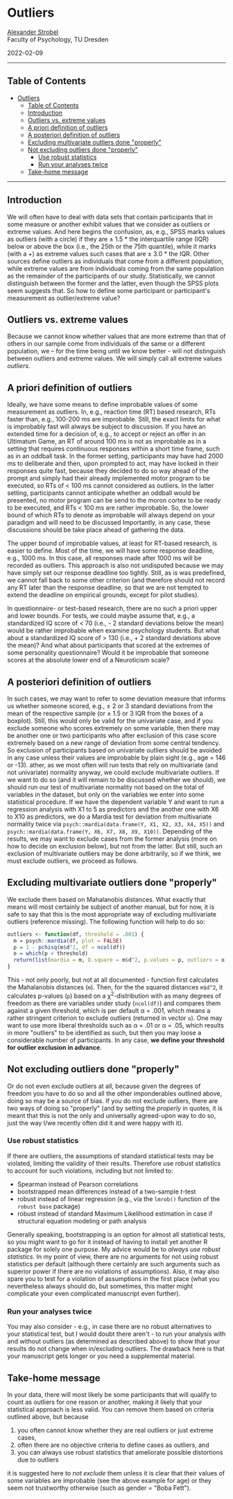 # Outliers

[Alexander Strobel](alexander.strobel@tu-dresden.de)<br>
Faculty of Psychology, TU Dresden

2022-02-09

---

## Table of Contents

- [Outliers](#outliers)
  - [Table of Contents](#table-of-contents)
  - [Introduction](#introduction)
  - [Outliers vs. extreme values](#outliers-vs-extreme-values)
  - [A priori definition of outliers](#a-priori-definition-of-outliers)
  - [A posteriori definition of outliers](#a-posteriori-definition-of-outliers)
  - [Excluding multivariate outliers done "properly"](#excluding-multivariate-outliers-done-properly)
  - [Not excluding outliers done "properly"](#not-excluding-outliers-done-properly)
    - [Use robust statistics](#use-robust-statistics)
    - [Run your analyses twice](#run-your-analyses-twice)
  - [Take-home message](#take-home-message)

---

## Introduction

We will often have to deal with data sets that contain participants that in some measure or another exhibit values that we consider as outliers or extreme values.
And here begins the confusion, as, e.g., SPSS marks values as outliers (with a circle) if they are &plusmn; 1.5 * the interquartile range (IQR) below or above the box (i.e., the 25th or the 75th quantile), while it marks (with a +) as extreme values such cases that are &plusmn; 3.0 * the IQR.
Other sources <!-- add reference, see Michael Höfler's OSIP talks on the issue --> define outliers as individuals that come from a different population, while extreme values are from individuals coming from the same population as the remainder of the participants of our study.
Statistically, we cannot distinguish between the former and the latter, even though the SPSS plots seem suggests that.
So how to define some participant or participant's measurement as outlier/extreme value?

## Outliers vs. extreme values

Because we cannot know whether values that are more extreme than that of others in our sample come from individuals of the same or a different population, we – for the time being until we know better - will not distinguish between outliers and extreme values.
We will simply call all extreme values *outliers*.

## A priori definition of outliers

Ideally, we have some means to define improbable values of some measurement as outliers.
In, e.g., reaction time (RT) based research, RTs faster than, e.g., 100-200 ms are improbable.
Still, the exact limits for what is improbably fast will always be subject to discussion.
If you have an extended time for a decision of, e.g., to accept or reject an offer in an Ultimatum Game, an RT of around 100 ms is not as improbable as in a setting that requires continuous responses within a short time frame, such as in an oddball task.
In the former setting, participants may have had 2000 ms to deliberate and then, upon prompted to act, may have locked in their responses quite fast, because they decided to do so way ahead of the prompt and simply had their already implemented motor program to be executed, so RTs of < 100 ms cannot considered as outliers.
In the latter setting, participants cannot anticipate whether an oddball would be presented, no motor program can be send to the moron cortex to be ready to be executed, and RTs < 100 ms are rather improbable.
So, the lower bound of which RTs to denote as improbable will always depend on your paradigm and will need to be discussed
Importantly, in any case, these discussions should be take place ahead of gathering the data.

The upper bound of improbable values, at least for RT-based research, is easier to define.
Most of the time, we will have some response deadline, e.g., 1000 ms.
In this case, all responses made after 1000 ms will be recorded as outliers.
This approach is also not undisputed because we may have simply set our response deadline too tightly.
Still, as is was predefined, we cannot fall back to some other criterion (and therefore should not record any RT later than the response deadline, so that we are not tempted to extend the deadline on empirical grounds, except for pilot studies).

In questionnaire- or test-based research, there are no such a priori upper and lower bounds.
For tests, we could maybe assume that, e.g.,  a standardized IQ score of < 70 (i.e., - 2 standard deviations below the mean) would be rather improbable when examine psychology students.
But what about a standardized IQ score of  > 130 (i.e., + 2 standard deviations above the mean)?
And what about participants that scored at the extremes of some personality questionnaire?
Would it be improbable that someone scores at the absolute lower end of a Neuroticism scale?

## A posteriori definition of outliers

In such cases, we may want to refer to some deviation measure that informs us whether someone scored, e.g., &plusmn; 2 or 3 standard deviations from the mean of the respective sample (or &plusmn; 1.5 or 3 IQR from the boxes of a boxplot).
Still, this would only be valid for the univariate case, and if you exclude someone who scores extremely on some variable, then there may be another one or two participants who after exclusion of this case score extremely based on a new range of deviation from some central tendency.
So exclusion of participants based on univariate outliers should be avoided in any case unless their values are improbable by plain sight (e.g., age = 146 or -13). 
ather, as we most often will run tests that rely on multivariate (and not univariate) normality anyway, we could exclude multivariate outliers.
If we want to do so (and it will remain to be discussed whether we should), we should run our test of multivariate normality not based on the total of variables in the dataset, but only on the variables we enter into some statistical procedure.
If we have the dependent variable Y and want to run a regression analysis with X1 to 5 as predictors and the another one with X6 to X10 as predictors, we do a Mardia test for deviation from multivariate normality twice via `psych::mardia(data.frame(Y, X1, X2, X3, X4, X5))` and `psych::mardia(data.frame(Y, X6, X7, X8, X9, X10))`.
Depending of the results, we may want to exclude cases from the former analysis (more on how to decide on exclusion below), but not from the latter.
But still, such an exclusion of multivariate outliers may be done arbitrarily, so if we think, we must exclude outliers, we proceed as follows.

## Excluding multivariate outliers done "properly"

We exclude them based on Mahalanobis distances.
What exactly that means will most certainly be subject of another manual, but for now, it is safe to say that this is the most appropriate way of excluding multivariate outliers (reference missing).
The following function will help to do so:

```R
outliers <- function(df, threshold = .001) {
  m = psych::mardia(df, plot = FALSE)
  p = 1 - pchisq(m$d^2, df = ncol(df))
  o = which(p < threshold)
  return(list(mardia = m, D.square = m$d^2, p.values = p, outliers = o))
}
```

This - not only poorly, but not at all documented - function first calculates the Mahalanobis distances (`m`).
Then, for the the squared distances `m$d^2`, it calculates p-values  (`p`) based on a &chi;<sup>2</sup>-distribution with as many degrees of freedom as there are variables under study (`ncol(df)`) and compares them against a given threshold, which is per default &alpha; = .001, which means a rather stringent criterion to exclude outliers (returned in vector `o`).
One may want to use more liberal thresholds such as &alpha; = .01 or &alpha; = .05, which results in more "outliers" to be identified as such, but then you may loose a considerable number of participants.
In any case, **we define your threshold for outlier exclusion in advance**.

## Not excluding outliers done "properly"

Or do not even exclude outliers at all, because given the degrees of freedom you have to do so and all the other imponderables outlined above, doing so may be a source of bias.
If you do not exclude outliers, there are two ways of doing so "properly" (and by setting the *properly* in quotes, it is meant that this is not the only and universally agreed-upon way to do so, just the way I/we recently often did it and were happy with it).

### Use robust statistics

If there are outliers, the assumptions of standard statistical tests may be violated, limiting the validity of their results.
Therefore use robust statistics to account for such violations, including but not limited to:

- Spearman instead of Pearson correlations
- bootstrapped mean differences instead of a two-sample *t*-test
- robust instead of linear regression (e.g., via the `lmrob()` function of the `robust base` package)
- robust instead of standard Maximum Likelihood estimation in case if structural equation modeling or path analysis

Generally speaking, bootstrapping is an option for almost all statistical tests, so you might want to go for it instead of having to install yet another R package for solely one purpose.
My advice would be to *always use robust statistics*.
In my point of view, there are no arguments for not using robust statistics per default (although there certainly are such arguments such as superior power if there are no violations of assumptions).
Also, it may also spare you to test for a violation of assumptions in the first place (what you nevertheless always should do, but sometimes, this matter might complicate your even complicated manuscript even further).

### Run your analyses twice

You may also consider - e.g., in case there are no robust alternatives to your statistical test, but I would doubt there aren't - to run your analysis with and without outliers (as determined as described above) to show that your results do not change when in/excluding outliers. The drawback here is that your manuscript gets longer or you need a supplemental material. 

## Take-home message

In your data, there will most likely be some participants that will qualify to count as outliers for one reason or another, making it likely that your statistical approach is less valid. You can remove them based on criteria outlined above, but because 

1. you often cannot know whether they are real outliers or just extreme cases, 
2. often there are no objective criteria to define cases as outliers, and 
3. you can always use robust statistics that ameliorate possible distortions due to outliers

it is suggested here to *not exclude* them unless it is clear that their values of some variables are improbable (see the above example for age) or they seem not trustworthy otherwise (such as gender = "Boba Fett").
